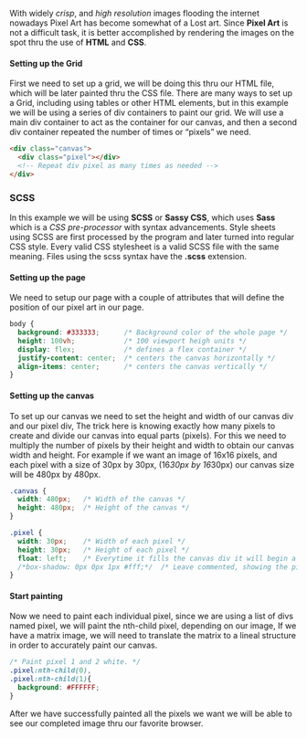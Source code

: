 With widely *crisp*, and *high resolution* images flooding the internet nowadays Pixel Art has become somewhat of a Lost art. Since **Pixel Art** is not a difficult task, it is better accomplished by rendering the images on the spot thru the use of **HTML** and **CSS**.

#### Setting up the Grid

First we need to set up a grid, we will be doing this thru our HTML file, which will be later painted thru the CSS file. There are many ways to set up a Grid, including using tables or other HTML elements, but in this example we will be using a series of div containers to paint our grid. We will use a main div container to act as the container for our canvas, and then a second div container repeated the number of times or “pixels” we need.

``` html
<div class="canvas">
  <div class="pixel"></div>
  <!-- Repeat div pixel as many times as needed -->
</div>
```

### SCSS

In this example we will be using **SCSS** or **Sassy CSS**, which uses **Sass** which is a *CSS pre-processor* with syntax advancements. Style sheets using SCSS are first processed by the program and later turned into regular CSS style. Every valid CSS stylesheet is a valid SCSS file with the same meaning. Files using the scss syntax have the **.scss** extension.

#### Setting up the page

We need to setup our page with a couple of attributes that will define the position of our pixel art in our page.

``` css
body {
  background: #333333;      /* Background color of the whole page */
  height: 100vh;            /* 100 viewport heigh units */
  display: flex;            /* defines a flex container */
  justify-content: center;  /* centers the canvas horizontally */
  align-items: center;      /* centers the canvas vertically */
}
```

####  Setting up the canvas

To set up our canvas we need to set the height and width of our canvas div and our pixel div, The trick here is knowing exactly how many pixels to create and divide our canvas into equal parts (pixels). For this we need to multiply the number of pixels by their height and width to obtain our canvas width and height. For example if we want an image of 16x16 pixels, and each pixel with a size of 30px by 30px, (16*30px by 16*30px) our canvas size will be 480px by 480px.

``` css
.canvas {
  width: 480px;   /* Width of the canvas */
  height: 480px;  /* Height of the canvas */
}

.pixel {
  width: 30px;    /* Width of each pixel */
  height: 30px;   /* Height of each pixel */
  float: left;    /* Everytime it fills the canvas div it will begin a new line */
  /*box-shadow: 0px 0px 1px #fff;*/  /* Leave commented, showing the pixel boxes */
}
```

#### Start painting

Now we need to paint each individual pixel, since we are using a list of divs named pixel, we will paint the nth-child pixel, depending on our image, If we have a matrix image, we will need to translate the matrix to a lineal structure in order to accurately paint our canvas.

``` css
/* Paint pixel 1 and 2 white. */
.pixel:nth-child(0),
.pixel:nth-child(1){
  background: #FFFFFF;
}
```

After we have successfully painted all the pixels we want we will be able to see our completed image thru our favorite browser.
